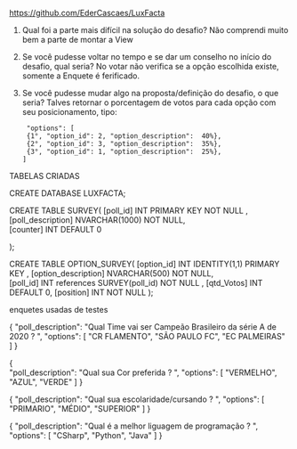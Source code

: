 
https://github.com/EderCascaes/LuxFacta


1. Qual foi a parte mais difícil na solução do desafio?
	Não comprendi muito bem a parte de montar a View

2. Se você pudesse voltar no tempo e se dar um conselho no início do desafio, qual
seria?
	No votar não verifica se a opção escolhida existe, somente a Enquete é ferificado.

3. Se você pudesse mudar algo na proposta/definição do desafio, o que seria?
	Talves retornar  o porcentagem de votos para cada opção com seu posicionamento,
	tipo:

		"options": [
		{1°, "option_id": 2, "option_description":  40%},
		{2°, "option_id": 3, "option_description":  35%},
		{3°, "option_id": 1, "option_description":  25%},
       ]




TABELAS CRIADAS

CREATE DATABASE LUXFACTA;

CREATE TABLE SURVEY(
	[poll_id] INT  PRIMARY KEY NOT NULL ,
	[poll_description]  NVARCHAR(1000) NOT NULL,    
	[counter] INT DEFAULT  0 
	  
);

CREATE TABLE OPTION_SURVEY(
	[option_id] INT   IDENTITY(1,1)  PRIMARY KEY ,
	[option_description]  NVARCHAR(500) NOT NULL,    
	[poll_id] INT   references SURVEY(poll_id) NOT NULL ,
	[qtd_Votos] INT  DEFAULT  0,
	[position] INT NOT NULL
);













enquetes usadas de testes


{
	 "poll_description": "Qual Time vai ser Campeão Brasileiro da série A de 2020 ? ",
	 "options": [
	 "CR FLAMENTO",
	 "SÃO PAULO FC",
	 "EC PALMEIRAS"
	 ]
}

{    
	 "poll_description": "Qual sua Cor preferida ? ",
	 "options": [
	 "VERMELHO",
	 "AZUL",
	 "VERDE"
	 ]
}


{
	 "poll_description": "Qual sua escolaridade/cursando ? ",
	 "options": [
	 "PRIMARIO",
	 "MÉDIO",
	 "SUPERIOR"
	 ]
}


{
	 "poll_description": "Qual é a melhor liguagem de programação ? ",
	 "options": [
	 "CSharp",
	 "Python",
	 "Java"
	 ]
}